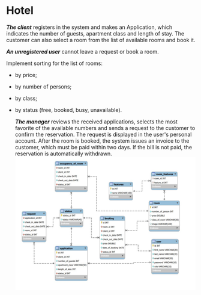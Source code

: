 # Hotel
**_The client_** registers in the system and makes an Application, which indicates the number of
guests, apartment class and length of stay. 
The customer can also select a room from the list
of available rooms and book it.

**_An unregistered user_** cannot leave a request or book a room.

Implement sorting for the list of rooms:
- by price;
- by number of persons;
- by class;
- by status (free, booked, busy, unavailable).


  **_The manager_** reviews the received applications, selects the most favorite of the available
  numbers and sends a request to the customer to confirm the reservation. The request is
  displayed in the user&#39;s personal account. After the room is booked, the system issues an
  invoice to the customer, which must be paid within two days. If the bill is not paid, the
  reservation is automatically withdrawn.
  ![](src/main/webapp/db_diagram.jpg)